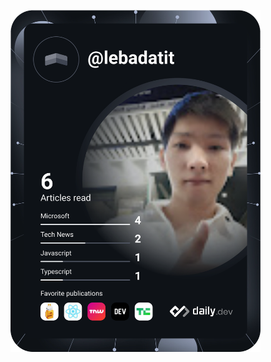<a href="https://app.daily.dev/DailyDevTips"><img src="https://github.com/lebadatit/lebadatit/blob/main/devcard.svg" width="400" alt="Le Ba Dat Dev Card"/></a>
